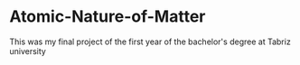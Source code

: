 # Atomic-Nature-of-Matter
This was my final project of the first year of the bachelor's degree at Tabriz university
